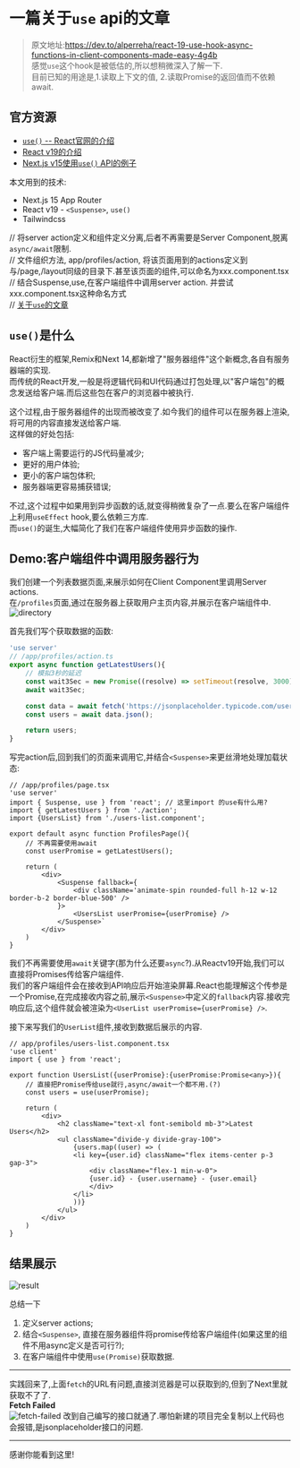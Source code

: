 # 一篇关于`use` api的文章
> 原文地址:https://dev.to/alperreha/react-19-use-hook-async-functions-in-client-components-made-easy-4g4b  
> 感觉`use`这个hook是被低估的,所以想稍微深入了解一下.  
> 目前已知的用途是,1.读取上下文的值, 2.读取Promise的返回值而不依赖await.  

## 官方资源
* [`use()` -- React官网的介绍](https://react.dev/reference/react/use)
* [React v19的介绍](https://react.dev/blog/2024/12/05/react-19)
* [Next.js v15使用`use()` API的例子](https://nextjs.org/docs/app/getting-started/fetching-data#with-the-use-hook)

本文用到的技术:
* Next.js 15 App Router
* React v19 - `<Suspense>`, `use()`
* Tailwindcss

// 将server action定义和组件定义分离,后者不再需要是Server Component,脱离`async/await`限制.  
// 文件组织方法, app/profiles/action, 将该页面用到的actions定义到与/page,/layout同级的目录下.甚至该页面的组件,可以命名为xxx.component.tsx  
// 结合Suspense,use,在客户端组件中调用server action. 并尝试xxx.component.tsx这种命名方式  
// [关于`use`的文章](/react/Official-Docs/React/APIs/use.html)  

## `use()`是什么
React衍生的框架,Remix和Next 14,都新增了"服务器组件"这个新概念,各自有服务器端的实现.  
而传统的React开发,一般是将逻辑代码和UI代码通过打包处理,以"客户端包"的概念发送给客户端.而后这些包在客户的浏览器中被执行.  

这个过程,由于服务器组件的出现而被改变了.如今我们的组件可以在服务器上渲染,将可用的内容直接发送给客户端.  
这样做的好处包括:
* 客户端上需要运行的JS代码量减少;
* 更好的用户体验;
* 更小的客户端包体积;
* 服务器端更容易捕获错误;

不过,这个过程中如果用到异步函数的话,就变得稍微复杂了一点.要么在客户端组件上利用`useEffect` hook,要么依赖三方库.  
而`use()`的诞生,大幅简化了我们在客户端组件使用异步函数的操作.

## Demo:客户端组件中调用服务器行为
我们创建一个列表数据页面,来展示如何在Client Component里调用Server actions.  
在`/profiles`页面,通过在服务器上获取用户主页内容,并展示在客户端组件中.  
![directory](/devto/dir.png)

首先我们写个获取数据的函数:
```ts
'use server'
// /app/profiles/action.ts
export async function getLatestUsers(){
    // 模拟3秒的延迟
    const wait3Sec = new Promise((resolve) => setTimeout(resolve, 3000));
    await wait3Sec;

    const data = await fetch('https://jsonplaceholder.typicode.com/users');
    const users = await data.json();

    return users;
}
```

写完action后,回到我们的页面来调用它,并结合`<Suspense>`来更丝滑地处理加载状态:
```tsx
// /app/profiles/page.tsx
'use server'
import { Suspense, use } from 'react'; // 这里import 的use有什么用?
import { getLatestUsers } from './action';
import {UsersList} from './users-list.component';

export default async function ProfilesPage(){
    // 不再需要使用await
    const userPromise = getLatestUsers();

    return (
        <div>
            <Suspense fallback={
                <div className='animate-spin rounded-full h-12 w-12 border-b-2 border-blue-500' />
            }>
                <UsersList userPromise={userPromise} />
            </Suspense>`
        </div>
    )
}
```
我们不再需要使用`await`关键字(那为什么还要`async`?).从Reactv19开始,我们可以直接将Promises传给客户端组件.  
我们的客户端组件会在接收到API响应后开始渲染屏幕.React也能理解这个传参是一个Promise,在完成接收内容之前,展示`<Suspense>`中定义的`fallback`内容.接收完响应后,这个组件就会被渲染为`<UserList userPromise={userPromise} />`.  

接下来写我们的`UserList`组件,接收到数据后展示的内容.
```tsx
// app/profiles/users-list.component.tsx
'use client'
import { use } from 'react';

export function UsersList({userPromise}:{userPromise:Promise<any>}){
    // 直接把Promise传给use就行,async/await一个都不用.(?)
    const users = use(userPromise);

    return (
        <div>
            <h2 className="text-xl font-semibold mb-3">Latest Users</h2>
            <ul className="divide-y divide-gray-100">
                {users.map((user) => (
                <li key={user.id} className="flex items-center p-3 gap-3">
                    <div className="flex-1 min-w-0">
                    {user.id} - {user.username} - {user.email}
                    </div>
                </li>
                ))}
            </ul>
        </div>
    )
}
```

## 结果展示
![result](/devto/result.png)

总结一下
1. 定义server actions;
2. 结合`<Suspense>`, 直接在服务器组件将promise传给客户端组件(如果这里的组件不用async定义是否可行?);
3. 在客户端组件中使用`use(Promise)`获取数据.

---
实践回来了,上面`fetch`的URL有问题,直接浏览器是可以获取到的,但到了Next里就获取不了了.  
**Fetch Failed**  
![fetch-failed](/devto/fetch-failed.png)
改到自己编写的接口就通了.哪怕新建的项目完全复制以上代码也会报错,是jsonplaceholder接口的问题.

---
感谢你能看到这里!


